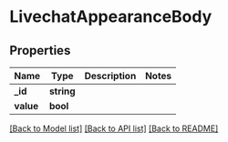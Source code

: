 # LivechatAppearanceBody

## Properties
Name | Type | Description | Notes
------------ | ------------- | ------------- | -------------
**_id** | **string** |  | 
**value** | **bool** |  | 

[[Back to Model list]](../../README.md#documentation-for-models) [[Back to API list]](../../README.md#documentation-for-api-endpoints) [[Back to README]](../../README.md)

